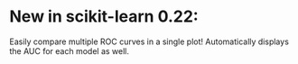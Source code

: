 # New in scikit-learn 0.22: 

Easily compare multiple ROC curves in a single plot! Automatically displays the AUC for each model as well.
